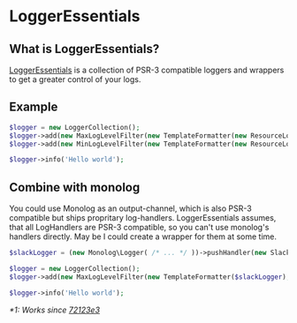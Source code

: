 # LoggerEssentials

## What is LoggerEssentials?

[LoggerEssentials](https://github.com/LoggerEssentials/LoggerEssentials) is a collection of PSR-3 compatible loggers and wrappers to get a greater control of your logs. 

## Example

```PHP
$logger = new LoggerCollection();
$logger->add(new MaxLogLevelFilter(new TemplateFormatter(new ResourceLogger(STDOUT)), LogLevel::WARNING));
$logger->add(new MinLogLevelFilter(new TemplateFormatter(new ResourceLogger(STDERR)), LogLevel::ERROR));

$logger->info('Hello world');
```

## Combine with monolog

You could use Monolog as an output-channel, which is also PSR-3 compatible but ships propritary log-handlers. LoggerEssentials assumes, that all LogHandlers are PSR-3 compatible, so you can't use monolog's handlers directly. May be I could create a wrapper for them at some time. 

```PHP
$slackLogger = (new Monolog\Logger( /* ... */ ))->pushHandler(new SlackHandler( /* ... */ )); // *1

$logger = new LoggerCollection();
$logger->add(new MaxLogLevelFilter(new TemplateFormatter($slackLogger), LogLevel::DEBUG));

$logger->info('Hello world');
```
_*1: Works since [72123e3](https://github.com/Seldaek/monolog/commit/72123e3d6c7bf8f1454fe12deb69db2f783dd220)_
